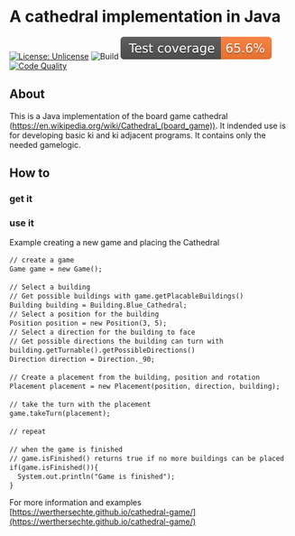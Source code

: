# A cathedral implementation in Java
[![License: Unlicense](https://img.shields.io/badge/License-Unlicense-blue.svg)](http://unlicense.org/)
![Build](https://github.com/WerthersEchte/cathedral-game/actions/workflows/build.yml/badge.svg)
[![Test coverage](.github/badges/jacoco.svg)](https://github.com/WerthersEchte/cathedral-game/actions/workflows/build.yml)
[![Code Quality](https://github.com/WerthersEchte/cathedral-game/actions/workflows/codequality.yml/badge.svg)](https://github.com/WerthersEchte/cathedral-game/actions/workflows/codequality.yml)

## About
This is a Java implementation of the board game cathedral (https://en.wikipedia.org/wiki/Cathedral_(board_game)). It indended use is for developing basic ki and ki adjacent programs. It contains only the needed gamelogic.

## How to
### get it

### use it
Example creating a new game and placing the Cathedral

    // create a game
    Game game = new Game();

    // Select a building
    // Get possible buildings with game.getPlacableBuildings()
    Building building = Building.Blue_Cathedral;
    // Select a position for the building
    Position position = new Position(3, 5);
    // Select a direction for the building to face
    // Get possible directions the building can turn with building.getTurnable().getPossibleDirections()
    Direction direction = Direction._90;

    // Create a placement from the building, position and rotation
    Placement placement = new Placement(position, direction, building);

    // take the turn with the placement
    game.takeTurn(placement);

    // repeat

    // when the game is finished
    // game.isFinished() returns true if no more buildings can be placed
    if(game.isFinished()){
      System.out.println("Game is finished");
    }

For more information and examples [https://werthersechte.github.io/cathedral-game/](https://werthersechte.github.io/cathedral-game/)
